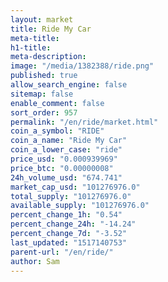 ```yaml
---
layout: market
title: Ride My Car
meta-title: 
h1-title: 
meta-description: 
image: "/media/1382388/ride.png"
published: true
allow_search_engine: false
sitemap: false
enable_comment: false
sort_order: 957
permalink: "/en/ride/market.html"
coin_a_symbol: "RIDE"
coin_a_name: "Ride My Car"
coin_a_lower_case: "ride"
price_usd: "0.000939969"
price_btc: "0.00000008"
24h_volume_usd: "674.741"
market_cap_usd: "101276976.0"
total_supply: "101276976.0"
available_supply: "101276976.0"
percent_change_1h: "0.54"
percent_change_24h: "-14.24"
percent_change_7d: "-3.52"
last_updated: "1517140753"
parent-url: "/en/ride/"
author: Sam
---
```


